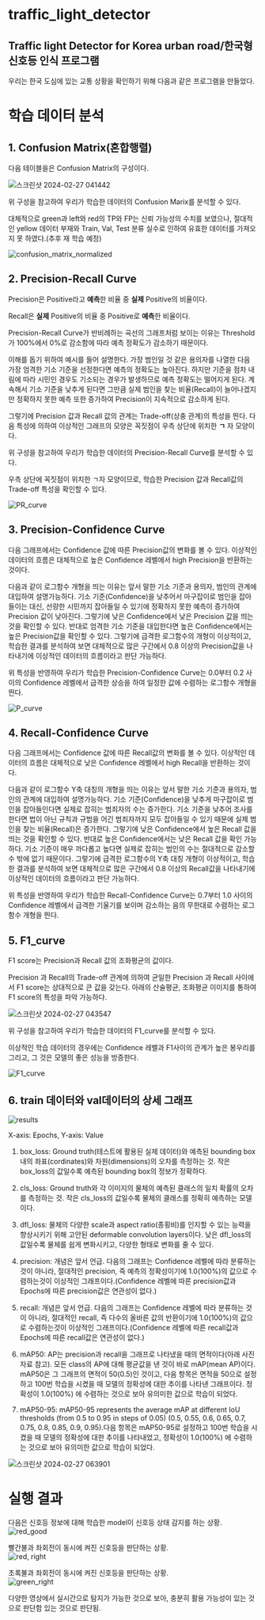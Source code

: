 traffic_light_detector
=======================
Traffic light Detector for Korea urban road/한국형 신호등 인식 프로그램
-------------
우리는 한국 도심에 있는 교통 상황을 확인하기 위해 다음과 같은 프로그램을 만들었다.
# 학습 데이터 분석

## 1. Confusion Matrix(혼합행렬)

다음 테이블을은 Confusion Matrix의 구성이다.

![스크린샷 2024-02-27 041442](https://github.com/Dongwon-tuna/traffic_light_detector/assets/61178312/baf88f4d-2c21-415d-a200-dc42ae01a9d5)

위 구성을 참고하여 우리가 학습한 데이터의 Confusion Marix를 분석할 수 있다. 

대체적으로 green과 left와 red의 TP와 FP는 신뢰 가능성의 수치를 보였으나, 절대적인 yellow 데이터 부재와 Train, Val, Test 분류 실수로 인하여 유효한 데이터를 가져오지 못 하였다.(추후 재 학습 예정)

![confusion_matrix_normalized](https://github.com/Dongwon-tuna/traffic_light_detector/assets/61178312/f2df126c-c8bc-4c5c-83cd-9f6d7c490687)



## 2. Precision-Recall Curve

Precision은 Positive라고 **예측**한 비율 중 **실제** Positive의 비율이다.

Recall은 **실제** Positive의 비율 중 Positive로 **예측**한 비율이다.

Precision-Recall Curve가 반비례하는 곡선의 그래프처럼 보이는 이유는 Threshold가 100%에서 0%로 감소함에 따라 예측 정확도가 감소하기 때문이다.

이해를 돕기 위하여 예시를 들어 설명한다. 가장 범인일 것 같은 용의자를 나열한 다음 가장 엄격한 기소 기준을 선정한다면 예측의 정확도는 높아진다. 하지만 기준을 점차 내림에 따라 시민인 경우도 기소되는 경우가 발생하므로 예측 정확도는 떨어지게 된다. 계속해서 기소 기준을 낮추게 된다면 그만큼 실제 범인을 찾는 비율(Recall)이 늘어나겠지만 정확하지 못한 예측 또한 증가하여 Precision이 지속적으로 감소하게 된다.

그렇기에 Precision 값과 Recall 값의 관계는 Trade-off(상충 관계)의 특성을 띈다. 다음 특성에 의하여 이상적인 그래프의 모양은 꼭짓점이 우측 상단에 위치한 **ㄱ** 자 모양이다.

위 구성을 참고하여 우리가 학습한 데이터의 Precision-Recall Curve를 분석할 수 있다.

우측 상단에 꼭짓점이 위치한 ㄱ자 모양이므로, 학습한 Precision 값과 Recall값의 Trade-off 특성을 확인할 수 있다.

![PR_curve](https://github.com/Dongwon-tuna/traffic_light_detector/assets/61178312/157a1906-827f-4239-9e4e-b09900d62402)


## 3. Precision-Confidence Curve

다음 그래프에서는 Confidence 값에 따른 Precision값의 변화를 볼 수 있다. 이상적인 데이터의 흐름은 대체적으로 높은 Confidence 레벨에서 high Precision을 반환하는 것이다.

다음과 같이 로그함수 개형을 띄는 이유는 앞서 말한 기소 기준과 용의자, 범인의 관계에 대입하여 설명가능하다. 기소 기준(Confidence)을 낮추어서 마구잡이로 범인을 잡아들이는 대신, 선량한 시민까지 잡아들일 수 있기에 정확하지 못한 예측이 증가하여 Precision 값이 낮아진다. 그렇기에 낮은 Confidence에서 낮은 Precision 값을 띄는 것을 확인할 수 있다. 반대로 엄격한 기소 기준을 대입한다면 높은 Confidence에서는 높은 Precision값을 확인할 수 있다. 그렇기에 급격한 로그함수의 개형이 이상적이고, 학습한 결과를 분석하여 보면 대체적으로 많은 구간에서 0.8 이상의 Precision값을 나타내기에 이상적인 데이터의 흐름이라고 판단 가능하다.

위 특성을 반영하여 우리가 학습한 Precision-Confidence Curve는 0.0부터 0.2 사이의 Confidence 레벨에서 급격한 상승을 하여 일정한 값에 수렴하는 로그함수 개형을 띈다.

![P_curve](https://github.com/Dongwon-tuna/traffic_light_detector/assets/61178312/5c57e782-f042-49f5-8f0a-60ce9194eeb6)


## 4. Recall-Confidence Curve

다음 그래프에서는 Confidence 값에 따른 Recall값의 변화를 볼 수 있다. 이상적인 데이터의 흐름은 대체적으로 낮은 Confidence 레벨에서 high Recall을 반환하는 것이다.


다음과 같이 로그함수 Y축 대칭의 개형을 띄는 이유는 앞서 말한 기소 기준과 용의자, 범인의 관계에 대입하여 설명가능하다. 기소 기준(Confidence)을 낮추게 마구잡이로 범인을 잡아들인다면 실제로 잡히는 범죄자의 수는 증가한다. 기소 기준을 낮추어 조사를 한다면 법이 아닌 규칙과 규범을 어긴 범죄자까지 모두 잡아들일 수 있기 때문에 실제 범인을 찾는 비율(Recall)은 증가한다. 그렇기에 낮은 Confidence에서 높은 Recall 값을 띄는 것을 확인할 수 있다. 반대로 높은 Confidence에서는 낮은 Recall 값을 확인 가능하다. 기소 기준이 매우 까다롭고 높다면 실제로 잡히는 범인의 수는 절대적으로 감소할 수 밖에 없기 때문이다. 그렇기에 급격한 로그함수의 Y축 대칭 개형이 이상적이고, 학습한 결과를 분석하여 보면 대체적으로 많은 구간에서 0.8 이상의 Recall값을 나타내기에 이상적인 데이터의 흐름이라고 판단 가능하다.

위 특성을 반영하여 우리가 학습한 Recall-Confidence Curve는 0.7부터 1.0 사이의 Confidence 레벨에서 급격한 기울기를 보이며 감소하는 음의 무한대로 수렴하는 로그함수 개형을 띈다.


## 5. F1_curve

F1 score는 Precision과 Recall 값의 조화평균의 값이다.

Precision 과 Recall의 Trade-off 관계에 의하여 균일한 Precision 과 Recall 사이에서 F1 score는 상대적으로 큰 값을 갖는다. 아래의 산술평균, 조화평균 이미지를 통하여 F1 score의 특성을 파악 가능하다.

![스크린샷 2024-02-27 043547](https://github.com/Dongwon-tuna/traffic_light_detector/assets/61178312/f5dc97ad-19b5-401e-8492-04da0f9dc9c7)

위 구성을 참고하여 우리가 학습한 데이터의 F1_curve를 분석할 수 있다. 

이상적인 학습 데이터의 경우에는 Confidence 레벨과 F1사이의 관계가 높은 봉우리를 그리고, 그 것은 모델의 좋은 성능을 방증한다.

![F1_curve](https://github.com/Dongwon-tuna/traffic_light_detector/assets/61178312/8f52f82b-64e1-4a89-a4b1-a0d9e2f62d6e)


## 6. train 데이터와 val데이터의 상세 그래프

![results](https://github.com/Dongwon-tuna/traffic_light_detector/assets/61178312/0e1a9bfe-f7cf-4f5b-80be-c4f4f70828f6)


X-axis: Epochs, Y-axis: Value

1) box_loss: Ground truth(테스트에 활용된 실제 데이터)와 예측된 bounding box 내의 좌표(cordinates)와 차원(dimensions)의 오차를 측정하는 것. 작은 box_loss의 값일수록 예측된 bounding box의 정보가 정확하다. 

2) cls_loss: Ground truth와 각 이미지의 물체의 예측된 클래스의 일치 확률의 오차를 측정하는 것. 작은 cls_loss의 값일수록 물체의 클래스를 정확히 예측하는 모델이다.

3) dfl_loss: 물체의 다양한 scale과 aspect ratio(종횡비)를 인지할 수 있는 능력을 향상시키기 위해 고안된 deformable convolution layers이다. 낮은 dfl_loss의 값일수록 물체를 쉽게 변화시키고, 다양한 형태로 변화를 줄 수 있다.

4) precision: 개념은 앞서 언급. 다음의 그래프는 Confidence 레벨에 따라 분류하는 것이 아니라, 절대적인 precision, 즉 예측의 정확성이기에 1.0(100%)의 값으로 수렴하는것이 이상적인 그래프이다.(Confidence 레벨에 따른 precision값과 Epochs에 따른 precision값은 연관성이 없다.)

5) recall: 개념은 앞서 언급.  다음의 그래프는 Confidence 레벨에 따라 분류하는 것이 아니라, 절대적인 recall, 즉 다수의 올바른 값의 반환이기에 1.0(100%)의 값으로 수렴하는것이 이상적인 그래프이다.(Confidence 레벨에 따른 recall값과 Epochs에 따른 recall값은 연관성이 없다.) 

6) mAP50: AP는 precision과 recall을 그래프로 나타냈을 때의 면적이다(아래 사진자료 참고). 모든 class의 AP에 대해 평균값을 낸 것이 바로 mAP(mean AP)이다. mAP50은 그 그래프의 면적이 50(0.5)인 것이고, 다음 항목은 면적을 50으로 설정하고 100번 학습을 시켰을 때 모델의 정확성에 대한 추이를 나타낸 그래프이다. 정확성이 1.0(100%) 에 수렴하는 것으로 보아 유의미한 값으로 학습이 되었다.

7) mAP50-95: mAP50-95 represents the average mAP at different IoU thresholds (from 0.5 to 0.95 in steps of 0.05) (0.5, 0.55, 0.6, 0.65, 0.7, 0.75, 0.8, 0.85, 0.9, 0.95).다음 항목은 mAP50-95로 설정하고 100번 학습을 시켰을 때 모델의 정확성에 대한 추이를 나타내었고, 정확성이 1.0(100%) 에 수렴하는 것으로 보아 유의미한 값으로 학습이 되었다.

![스크린샷 2024-02-27 063901](https://github.com/Dongwon-tuna/traffic_light_detector/assets/61178312/d7715536-e8d7-4468-b99b-dfc8f4fded65)


# 실행 결과

다음은 신호등 정보에 대해 학습한 model이 신호등 상태 감지를 하는 상황. 
![red_good](https://github.com/jkworldchampion/traffic_light_detector/assets/83493949/77fab8cf-bf80-4034-b198-86964b4d4cb1)  

빨간불과 좌회전이 동시에 켜진 신호등을 판단하는 상황.  
![red, right](https://github.com/jkworldchampion/traffic_light_detector/assets/83493949/03dbe116-fa77-44db-aea5-83ad21b16f3a)  

초록불과 좌회전이 동시에 켜진 신호등을 판단하는 상황.  
![green_right](https://github.com/jkworldchampion/traffic_light_detector/assets/83493949/032b0537-e254-4318-81ff-79df5c96a46c)  

다양한 영상에서 실시간으로 탐지가 가능한 것으로 보아, 충분히 활용 가능성이 있는 것으로 판단함 있는 것으로 판단됨.  